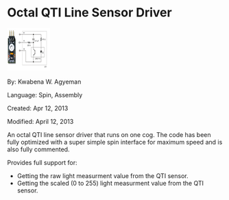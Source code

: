# Octal QTI Line Sensor Driver

![QTI.png](QTI.png)

By: Kwabena W. Agyeman

Language: Spin, Assembly

Created: Apr 12, 2013

Modified: April 12, 2013

An octal QTI line sensor driver that runs on one cog. The code has been fully optimized with a super simple spin interface for maximum speed and is also fully commented.

Provides full support for:

*   Getting the raw light measurment value from the QTI sensor.
*   Getting the scaled (0 to 255) light measurment value from the QTI sensor.

